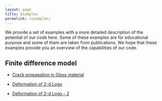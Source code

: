 ```yaml
---
layout: page
title: Examples
permalink: /examples/
---
```

We provide a set of examples with a more detailed description of the potential of our code here. Some of these examples are for educational purpose and
some of them are taken from publications. We hope that these examples provide you an overview of the capabilities of our code. 

## Finite difference model

* [Crack propagation in Glass material](/examples/fd-crack-glass-material.html)

* [Deformation of 2-d Logo](/examples/fd-logo-soft-material.html)

* [Deformation of 2-d Logo - 2](/examples/fd-logo-soft-material-2.html)
